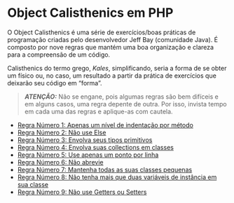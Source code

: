 # Object Calisthenics em PHP

O Object Calisthenics é uma série de exercícios/boas práticas de programação criadas pelo desenvolvedor Jeff Bay (comunidade Java). É composto por nove regras que mantém uma boa organização e clareza para a compreensão de um código.

Calisthenics do termo grego, *Kales*, simplificando, seria a forma de se obter um físico ou, no caso, um resultado a partir da prática de exercícios que deixarão seu código em “forma”.

> **_ATENÇÃO:_**  Não se engane, pois algumas regras são bem difíceis e em alguns casos, uma regra depente de outra. Por isso, invista tempo em cada uma das regras e aplique-as com cautela.  

* [Regra Número 1: Apenas um nível de indentação por método](/role-01.md)
* [Regra Número 2: Não use Else](/role-02.md)
* [Regra Número 3: Envolva seus tipos primitivos](/role-03.md)
* [Regra Número 4: Envolva suas collections em classes](/role-04.md)
* [Regra Número 5: Use apenas um ponto por linha](/role-05.md)
* [Regra Número 6: Não abrevie](/role-06.md)
* [Regra Número 7: Mantenha todas as suas classes pequenas](/role-07.md)
* [Regra Número 8: Não tenha mais que duas variáveis de instância em sua classe](/role-08.md)
* [Regra Número 9: Não use Getters ou Setters](/role-09.md)
